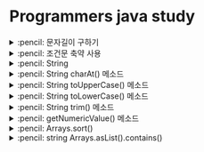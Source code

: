 # Programmers java study

<details>
<summary> :pencil: 문자길이 구하기  </summary>
<div markdown="1">

## int 자리수 구하기

```java
int n = 1234;
int length = (int)(Math.log10(n) + 1);

System.out.println("length: " + length);
```

## string 문자 길이 구하기

```java
String s = "abcde";

System.out.println("length: " + s.length());
```

</div>
</details>

<details>
<summary> :pencil: 조건문 축약 사용  </summary>
<div markdown="1">

## 조건문 사용하기

```java
public class EvenOrOdd {
    String evenOrOdd(int num) {
        return num % 2 == 0 ? "Even" : "Odd";
    }

    public static void main(String[] args) {
        EvenOrOdd evenOrOdd = new EvenOrOdd();

        System.out.println("결과: " + evenOrOdd.evenOrOdd(2));
        System.out.println("결과: " + evenOrOdd.evenOrOdd(3));
    }
}
```

</div>
</details>

<details>
<summary> :pencil: String  </summary>
<div markdown="1">

## long 타입을 string 으로 변환

- String.valueOf()
  - 파라미터가 null 이면 문자열 null 을 만들어서 담음
- Casting
  - 대상이 null 이면 MullPointerException 발생
  - Object 값이 String 이 아니면 ClassCastException 발생
- "".toString()
  - 대상이 null 이면 MullPointerException 발생
  - Object 에 담긴 값이 String 이 아니라도 출력

### :one: 덧셈연산자

두개의 피연산자 중 어느 한쪽이라도 string 이면 연산 결과는 string 이 된다.

```java
public class StringCasting {

    public static void main(String[] args) {
        String s = "" + n;
    }
}
```

### :two: String.valueOf()

```java
public class StringCasting {

    public static void main(String[] args) {
        int num = 123;
        String strValue = String.valueOf(num);

        long num2 = 12345;
        String strValue = String.valueOf(num2); // long 을 string 으로 변환
    }
}
```

## long 을 string 으로 변환 후 뒤집기

```java
class Solution {

    public int[] solution(long n) {
        String s = String.valueOf(n);
        StringBuilder sb = new StringBuiler(s);
        sb = sb.reverse();
        String[] ss = sb.toString().split("");

        int[] answer = new int[ss.length];
        for (int i = 0; i < ss.length; i++) {
            answer[i] = Integer.parseInt(ss[i]);
        }

        return answer;
    }
}
```

</div>
</details>

<details>
<summary> :pencil: String charAt() 메소드  </summary>
<div markdown="1">

## charAt()

문자열에서 특정 위치의 문자가 무엇인지 확인하는 메소드

```java
public class GetNumerValueEx {

    public static void main(String[] args) {
        String s = "Hello java";

        char ca = s.charAt(0);
        char cb = s.charAt(1);
        char cc = s.charAt(2);

        System.out.println("첫번째 문자: "+ ca);
        System.out.println("두번째 문자: "+ cb);
        System.out.println("세번째 문자: "+ cc);
    }
}
```

</div>
</details>

<details>
<summary> :pencil: String toUpperCase() 메소드  </summary>
<div markdown="1">

## toUpperCase()

대상 문자열을 모두 대문자로 변환

```java
String str1 = "hello java"

System.out.println(str1.toUpperCase());
// 출력: HELLO JAVA
```

</div>
</details>

<details>
<summary> :pencil: String toLowerCase() 메소드  </summary>
<div markdown="1">

## toLowerCase()

대상 문자열을 모두 소문자로 변환

```java
String str1 = "HELLO JAVA"

System.out.println(str1.toLowerCase());
// 출력: hello java
```

</div>
</details>

<details>
<summary> :pencil: String trim() 메소드  </summary>
<div markdown="1">

## tring()

대상 문자열의 앞 뒤 공백 문자를 모두 제거하여 리턴해준다.

```java
String str1 = "   공백 제거   ";

System.out.println(str1.trim());
// 출력: 공백 제거
```

</div>
</details>

<details>
<summary> :pencil: getNumericValue() 메소드  </summary>
<div markdown="1">

## getNumericValue()

```java
public class GetNumerValueEx {

    public static void main(String[] args) {
        String s = "342"

        char ca = s.charAt(0);
        char cb = s.charAt(1);
        char cc = s.charAt(2);

        int ia = Character.getNumericValue(ca);
        int ib = Character.getNumericValue(ca);
        int ic = Character.getNumericValue(ca);

        System.out.println(ia + ib + ic);
    }
}
```

</div>
</details>

<details>
<summary> :pencil: Arrays.sort()  </summary>
<div markdown="1">

## Arrays.sort()

- java.util.Arrays 클래스
- 정렬 메소드
- Arrays 클래스는 배열의 복사, 항목 정렬, 검색과 같은 배열 조작 기능을 가지고 있음

### :one: 오름차순 정렬

```java
import java.util.Arrays;

public class Sort {
    public static void main(String[] args) {
        int arr[] = {9, 8, 47, 6, 15, 0, 90};
        Arrays.sort(arr);

        for(int i: arr) {
            System.out.println(i);
        }
    }
}
```

### :two: 내림차순 정렬

```java
import java.util.Arrays;

public class Sort {
    public static void main(String[] args) {
        int arr[] = {9, 8, 47, 6, 15, 0, 90};
        Arrays.sort(arr, Collections.reverseOrder());

        for(int i: arr) {
            System.out.println(i);
        }
    }
}
```

### :three: 부분 정렬

시작 index, 끝 index를 넣어 일부분만 정렬할 수 있다.

```java
import java.util.Arrays;

public class Sort {
    public static void main(String[] args) {
        int arr[] = {9, 8, 47, 6, 15, 0, 90};
        Arrays.sort(arr, 0, 4);

        for(int i: arr) {
            System.out.println(i);
        }
    }
}
```

</div>
</details>

<details>
<summary> :pencil: string Arrays.asList().contains()  </summary>
<div markdown="1">

## Arrays.asList(yourArray).contains(yourValue)

스트링 배열에서특정 문자열이 포함되어있는지 확인하기

```java
import java.util.Arrays;

public class ContainsTest {

    public static void main(String[] args) {
        Arrays.asList("gif", "png", "jpg", "bmp").contains("exe"); // false
        Arrays.asList("gif", "png", "jpg", "bmp").contains("png"); // true
        Arrays.asList("gif", "png", "jpg", "bmp").contains("bat"); // false
    }
}
```

</div>
</details>
